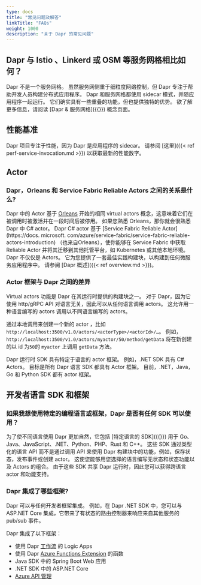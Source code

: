 ```yaml
---
type: docs
title: "常见问题及解答"
linkTitle: "FAQs"
weight: 1000
description: "关于 Dapr 的常见问题"
---
```


## Dapr 与 Istio 、Linkerd 或 OSM 等服务网格相比如何？
Dapr 不是一个服务网格。 虽然服务网侧重于细粒度网络控制，但 Dapr 专注于帮助开发人员构建分布式应用程序。 Dapr 和服务网格都使用 sidecar 模式，并随应用程序一起运行。 它们确实具有一些重叠的功能，但也提供独特的优势。 欲了解更多信息，请阅读 [Dapr & 服务网格]({{<ref service-mesh>}}) 概念页面。

## 性能基准
Dapr 项目专注于性能，因为 Dapr 是应用程序的 sidecar。 请参阅 [这里]({{< ref perf-service-invocation.md >}}) 以获取最新的性能数字。

## Actor

### Dapr，Orleans 和 Service Fabric Reliable Actors 之间的关系是什么?

Dapr 中的 Actor 基于 [Orleans](https://www.microsoft.com/research/project/orleans-virtual-actors/) 开始的相同 virtual actors 概念，这意味着它们在被调用时被激活并在一段时间后被停用。 如果您熟悉 Orleans，那你就会很熟悉 Dapr 中 C# actor。 Dapr C# actor 基于 [Service Fabric Reliable Actor](https://docs. microsoft. com/azure/service-fabric/service-fabric-reliable-actors-introduction) （也来自Orleans），使你能够在 Service Fabric 中获取 Reliable Actor 并将其迁移到其他托管平台，如 Kubernetes 或其他本地环境。 Dapr 不仅仅是 Actors。 它为您提供了一套最佳实践构建块，以构建到任何微服务应用程序中。 请参阅 [Dapr 概述]({{< ref overview.md >}})。

### Actor 框架与 Dapr 之间的差异

Virtual actors 功能是 Dapr 在其运行时提供的构建块之一。 对于 Dapr，因为它使用 http/gRPC API 对语言无关，因此可以从任何语言调用 actors。 这允许用一种语言编写的 actors 调用以不同语言编写的 actors。

通过本地调用来创建一个新的 actor ，比如`http://localhost:3500/v1.0/actors/<actorType>/<actorId>/…`。 例如， `http://localhost:3500/v1.0/actors/myactor/50/method/getData` 将在新创建的以 id 为`50`的 `myactor` 上调用 `getData` 方法。

Dapr 运行时 SDK 具有特定于语言的 actor 框架。 例如，.NET SDK 具有 C# Actors。 目标是所有 Dapr 语言 SDK 都具有 Actor 框架。 目前，.NET，Java，Go 和 Python SDK 都有 actor 框架。

## 开发者语言 SDK 和框架

### 如果我想使用特定的编程语言或框架，Dapr 是否有任何 SDK 可以使用？

为了使不同语言使用 Dapr 更加自然，它包括 [特定语言的 SDK]({{<ref sdks>}}) 用于 Go、Java、JavaScript、.NET、Python、PHP、Rust 和 C++。 这些 SDK 通过类型化的语言 API 而不是通过调用 API 来使用 Dapr 构建块中的功能，例如，保存状态，发布事件或创建 actor。 这使您能够用您选择的语言编写无状态和状态功能以及 Actors 的组合。 由于这些 SDK 共享 Dapr 运行时，因此您可以获得跨语言 actor 和功能支持。

### Dapr 集成了哪些框架?
Dapr 可以与任何开发者框架集成。 例如，在 Dapr .NET SDK 中，您可以与 ASP.NET Core 集成，它带来了有状态的路由控制器来响应来自其他服务的 pub/sub 事件。

Dapr 集成了以下框架：

- 使用 Dapr [工作流](https://github.com/dapr/workflows) 的 Logic Apps
- 使用 Dapr [Azure Functions Extension](https://github.com/dapr/azure-functions-extension) 的函数
- Java SDK 中的 Spring Boot Web 应用
- .NET SDK 中的 ASP.NET Core
- [Azure API 管理](https://cloudblogs.microsoft.com/opensource/2020/09/22/announcing-dapr-integration-azure-api-management-service-apim/)
